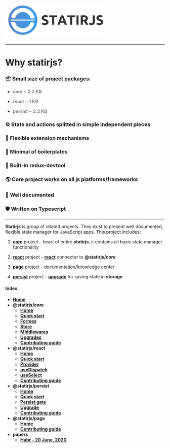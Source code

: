 # <img src='https://raw.githubusercontent.com/statirjs/page/master/assets/statirjs_text.png' height='100' alt='Statirjs Logo' aria-label='statirjs' />

---

# Why statirjs?

<h3>📦 Small size of project packages:</h3>

- <span style="color:grey; font-weight:bold">core ~ 2.2 KB</span>

- <span style="color:grey; font-weight:bold">react ~ 1 KB</span>

- <span style="color:grey; font-weight:bold">persist ~ 2.2 KB</span>

<h3>⚙ State and actions splitted in simple independent pieces</h3>

<h3>💪 Flexible extension mechanisms</h3>

<h3>🤟 Minimal of boilerplates</h3>

<h3>🔬 Built-in redux-devtool</h3>

<h3>🌎 Core project works on all js platforms/frameworks</h3>

<h3>📖 Well documented</h3>

<h3>🛡️ Written on Typescript</h3>

---

**Statirjs** is group of related projects. They exist to present well documented, flexible state manager for JavaScript apps. This project includes:

1. [**core**](/content/core/home.md) project - heart of entire **statirjs**, it contains all basic state manager functionality

2. [**react**](/content/react/home.md) project - [**react**](https://reactjs.org/) connector to **@statirjs/core**

3. [**page**](/content/page/home.md) project - documentation/knowledge center

4. [**persist**](/content/persist/home.md) project - [**upgrade**](/content/persist/upgrade.md) for saving state in **storage**

#### Index

- [**Home**](/home.md)
- **@statirjs/core**
  - [**Home**](/content/core/home.md)
  - [**Quick start**](content/core/quick_start.md)
  - [**Formes**](content/core/formes.md)
  - [**Store**](content/core/store.md)
  - [**Middlewares**](content/core/middlewares.md)
  - [**Upgrades**](content/core/upgrades.md)
  - [**Contributing guide**](/content/core/contributing_guide.md)
- **@statirjs/react**
  - [**Home**](/content/react/home.md)
  - [**Quick start**](/content/react/quick_start.md)
  - [**Provider**](/content/react/provider.md)
  - [**useDispatch**](/content/react/use_dispatch.md)
  - [**useSelect**](/content/react/use_select.md)
  - [**Contributing guide**](/content/react/contributing_guide.md)
- **@statirjs/persist**
  - [**Home**](/content/persist/home.md)
  - [**Quick start**](/content/persist/quick_start.md)
  - [**Persist gate**](/content/persist/persist_gate.md)
  - [**Upgrade**](/content/persist/upgrade.md)
  - [**Contributing guide**](/content/persist/contributing_guide.md)
- **@statirjs/page**
  - [**Home**](/content/page/home.md)
  - [**Contributing guide**](/content/page/contributing_guide.md)
- **papers**
  - [**Habr - 20 June, 2020**](/content/papers/habr_20_06_2020.md)

